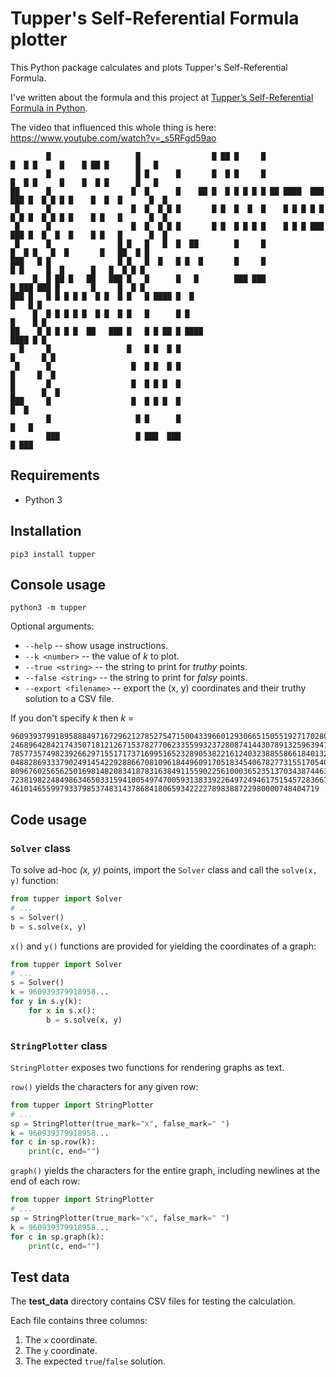 # Tupper's Self-Referential Formula plotter

This Python package calculates and plots Tupper's Self-Referential Formula.

I've written about the formula and this project at [Tupper’s Self-Referential Formula in Python](https://cariad.io/tupper/).

The video that influenced this whole thing is here: https://www.youtube.com/watch?v=_s5RFgd59ao

```text
        █                   █                █ ██ █     █                █  █ █     █    █ ██ █      █   █
        █                   █ █      █       █  █ █     █                █  █ █     █    █  █ █      █   █
██      █                  █  █      █    ██ █  █ █ █ █ █ ██ ████  ███ ███ █  █ █ █ █    █  █  █      █  █
 █      █                  █  █  █ █ █       █ █  █  █  █    █ █ █ █ █ █ █ █  █ █ █ █    █ █   █      █  █
 █      █                  █  █  █ █ █       █ █  █ █ █ █    █ █ █ ███ ███ █  █  █  █    █ █   █      █  █
 █      █               █ █   █   █  █  ██        █     █                  █  █ █   █  █       █   ██  █ █
███   █ █               █ █   █  █   █ █  █       █     █                   █ █     █  █      █   █  █ █ █
     █  █ ██ █   ██   ███ █   █      █   █        ███ ███                   █ ███ ███ █       █     █  █ █
███ █   █ █ █ █ █  █ █  █ █   █ ████ █  █                                                          █   █ █
     █  █ █ █ █ █  █ █  █ █   █      █ █                                                          █    █ █
██    █ █ █ █ █  ██   ███ █   █ █ ██ █ ████                                                       ████ █ █
  █     █                 █   █ █  █ █                                                          █      █ █
 █      █                  █  █ █  █ █                                                          █     █  █
█       █                  █  █ █ █  █                                                         █      █  █
███     █                  █  █ █ █  █                                                                █  █
        █                   █ █      █                                                               █   █
        ███                 █ ███  ███                                                               █ ███
```

## Requirements

- Python 3

## Installation

```shell
pip3 install tupper
```

## Console usage

```shell
python3 -m tupper
```

Optional arguments:

- `--help` -- show usage instructions.
- `--k <number>` -- the value of *k* to plot.
- `--true <string>` -- the string to print for *truthy* points.
- `--false <string>` -- the string to print for *falsy* points.
- `--export <filename>` -- export the (x, y) coordinates and their truthy solution to a CSV file.

If you don't specify *k* then *k* =

```text
9609393799189588849716729621278527547150043396601293066515055192717028023952664
2468964284217435071812126715378277062335599323728087414430789132596394133772348
7857735749823926629715517173716995165232890538221612403238855866184013235585136
0488286933379024914542292886670810961844960917051834540678277315517054053816273
8096760256562501698148208341878316384911559022561000365235137034387446184837873
7238198224849863465033159410054974700593138339226497249461751545728366702369745
461014655997933798537483143786841806593422227898388722980000748404719
```

## Code usage

### `Solver` class

To solve ad-hoc *(x, y)* points, import the `Solver` class and call the `solve(x, y)` function:

```python
from tupper import Solver
# ...
s = Solver()
b = s.solve(x, y)
```

`x()` and `y()` functions are provided for yielding the coordinates of a graph:

```python
from tupper import Solver
# ...
s = Solver()
k = 960939379918958...
for y in s.y(k):
    for x in s.x():
        b = s.solve(x, y)
```

### `StringPlotter` class

`StringPlotter` exposes two functions for rendering graphs as text.

`row()` yields the characters for any given row:

```python
from tupper import StringPlotter
# ...
sp = StringPlotter(true_mark="x", false_mark=" ")
k = 960939379918958...
for c in sp.row(k):
    print(c, end="")
```

`graph()` yields the characters for the entire graph, including newlines at the end of each row:

```python
from tupper import StringPlotter
# ...
sp = StringPlotter(true_mark="x", false_mark=" ")
k = 960939379918958...
for c in sp.graph(k):
    print(c, end="")
```

## Test data

The **test_data** directory contains CSV files for testing the calculation.

Each file contains three columns:

1. The `x` coordinate.
2. The `y` coordinate.
3. The expected `true`/`false` solution.
